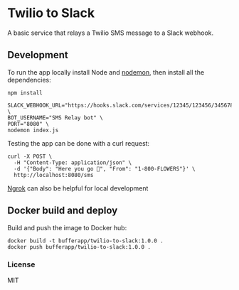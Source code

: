# Twilio to Slack

A basic service that relays a Twilio SMS message to a Slack webhook.

## Development

To run the app locally install Node and [nodemon](https://www.npmjs.com/package/nodemon), then
install all the dependencies:

```
npm install
```

```
SLACK_WEBHOOK_URL="https://hooks.slack.com/services/12345/123456/3456789034567" \
BOT_USERNAME="SMS Relay bot" \
PORT="8080" \
nodemon index.js
```

Testing the app can be done with a curl request:

```
curl -X POST \
  -H "Content-Type: application/json" \
  -d '{"Body": "Here you go 🌺", "From": "1-800-FLOWERS"}' \
  http://localhost:8080/sms
```

[Ngrok](https://ngrok.com/) can also be helpful for local development

## Docker build and deploy

Build and push the image to Docker hub:

```
docker build -t bufferapp/twilio-to-slack:1.0.0 .
docker push bufferapp/twilio-to-slack:1.0.0 .
```

### License

MIT
